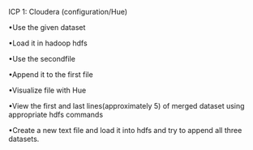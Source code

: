 ICP 1: Cloudera (configuration/Hue)

•Use the given dataset

•Load it in hadoop hdfs

•Use the secondfile

•Append it to the first file

•Visualize file with Hue

•View the first and last lines(approximately 5) of merged dataset using appropriate hdfs commands

•Create a new text file and load it into hdfs and try to append all three datasets.

